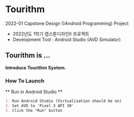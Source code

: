 # Tourithm
2022-01 Capstone Design ()Android Programming) Project
- 2022년도 1학기 캡스톤디자인II 프로젝트
- Development Tool : Android Studio (AVD Simulator)

## Tourithm is ...
**Introduce Tourithm System.**


### How To Launch
** Run in Android Studio **
```markdown
1. Run Android Studio (Virtualization should be on)
2. Set AVD to 'Pixel 3 API 30'
3. Click the "Run" button
```
